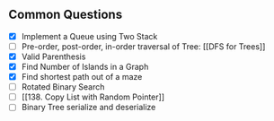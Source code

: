 ## Common Questions
- [x] Implement a Queue using Two Stack
- [ ] Pre-order, post-order, in-order traversal of Tree: [[DFS for Trees]]
- [x] Valid Parenthesis 
- [x] Find Number of Islands in a Graph
- [x] Find shortest path out of a maze
- [ ]  Rotated Binary Search
- [ ]   [[138. Copy List with Random Pointer]]
- [ ] Binary Tree serialize and deserialize 
